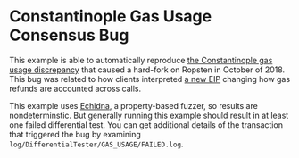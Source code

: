 # Constantinople Gas Usage Consensus Bug

This example is able to automatically reproduce [the Constantinople
gas usage
discrepancy](https://github.com/paritytech/parity-ethereum/pull/9746)
that caused a hard-fork on Ropsten in October of 2018. This bug was
related to how clients interpreted [a new
EIP](https://eips.ethereum.org/EIPS/eip-1283) changing how gas refunds
are accounted across calls.

This example uses [Echidna](https://github.com/trailofbits/echidna), a
property-based fuzzer, so results are nondeterminstic. But generally
running this example should result in at least one failed differential
test. You can get additional details of the transaction that triggered
the bug by examining `log/DifferentialTester/GAS_USAGE/FAILED.log`.